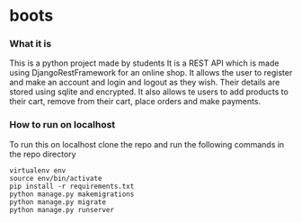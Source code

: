 # boots

### What it is
This is a python project made by students
It is a REST API which is made using DjangoRestFramework for an online shop. It allows the user to register and make an account and login and logout as they wish.
Their details are stored using sqlite and encrypted. It also allows te users to add products to their cart, remove from their cart, place orders and make payments.

### How to run on localhost
To run this on localhost clone the repo and run the following commands in the repo directory
```
virtualenv env
source env/bin/activate
pip install -r requirements.txt
python manage.py makemigrations
python manage.py migrate
python manage.py runserver
```

